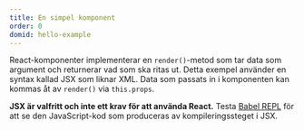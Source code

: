 ```yaml
---
title: En simpel komponent
order: 0
domid: hello-example
---
```


React-komponenter implementerar en `render()`-metod som tar data som argument och returnerar vad som ska ritas ut. Detta exempel använder en syntax kallad JSX som liknar XML. Data som passats in i komponenten kan kommas åt av `render()` via `this.props`.

**JSX är valfritt och inte ett krav för att använda React.** Testa [Babel REPL](babel://es5-syntax-example) för att se den JavaScript-kod som produceras av kompileringssteget i JSX.
